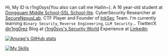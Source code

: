 Hi, My ID is r1ng0sys(You also can call me Hailin~). A 16 year-old student at [Dongguam Middle School-SSL School-lite](https://www.sslgz.net/). CyberSecurity Researcher at [SecureNexusLab](https://github.com/SecureNexusLab). CTF Player and Founder of [InkSec](https://github.com/InkSecurity) Team. I'm currently learning `Binary Security`, `Reverse Engineering`, `LLM Security`... Tiwtter/X [@r1ng0rez](x.com/r1ng0sys) Blog at [r1ng0sys's Security World](https://r1ng0sys.github.io) Experience at [Linkedin](https://www.linkedin.com/) 

[![Anurag's GitHub stats](https://github-readme-stats.vercel.app/api?username=r1ng0sys)](https://github.com/anuraghazra/github-readme-stats)

[![My Skills](https://skillicons.dev/icons?i=html,python,c,cpp,js,linux,debian,kali,django,docker,github,idea,pycharm,sublime,vscode,npm,php,ps,linkedin,twitter)](https://skillicons.dev)

